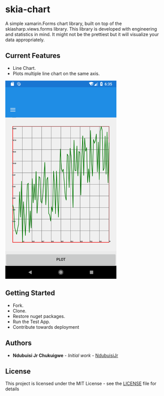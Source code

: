 # skia-chart
A simple xamarin.Forms chart library, built on top of the skiasharp.views.forms library. This library is developed with engineering and statistics in mind. It might not be the prettiest but it will visualize your data appropriately.

## Current Features
* Line Chart.
* Plots multiple line chart on the same axis.

<p>
  <img src="https://github.com/NdubuisiJr/skia-chart/blob/master/ProjectFiles/Screenshot_1580448959.png" width="350">  
</p>

## Getting Started

* Fork.
* Clone.
* Restore nuget packages.
* Run the Test App.
* Contribute towards deployment

## Authors

* **Ndubuisi Jr Chukuigwe** - *Initial work* - [NdubuisiJr](https://github.com/NdubuisiJr)


## License

This project is licensed under the MIT License - see the [LICENSE](https://github.com/NdubuisiJr/skia-chart/blob/master/LICENSE) file for details


